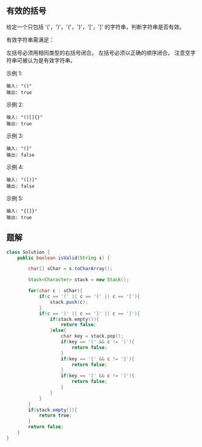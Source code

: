 
## 有效的括号

给定一个只包括 '('，')'，'{'，'}'，'['，']' 的字符串，判断字符串是否有效。

有效字符串需满足：

左括号必须用相同类型的右括号闭合。
左括号必须以正确的顺序闭合。
注意空字符串可被认为是有效字符串。

示例 1:

```
输入: "()"
输出: true
```

示例 2:

```
输入: "()[]{}"
输出: true
```

示例 3:

```
输入: "(]"
输出: false
```

示例 4:

```
输入: "([)]"
输出: false
```

示例 5:
```
输入: "{[]}"
输出: true
```

## 题解

```java
class Solution {
    public boolean isValid(String s) {

        char[] sChar = s.toCharArray();

        Stack<Character> stack = new Stack();

        for(char c : sChar){
            if(c == '(' || c == '{' || c == '['){
                stack.push(c);
            }
            if(c == ')' || c == '}' || c == ']'){
                if(stack.empty()){
                    return false;
                }else{
                    char key = stack.pop();
                    if(key == '(' && c != ')'){
                        return false;
                    }
                    if(key == '{' && c != '}'){
                        return false;
                    }
                    if(key == '[' && c != ']'){
                        return false;
                    }
                }
            }
        }
        if(stack.empty()){
            return true;
        }
        return false;
    }
}
```

